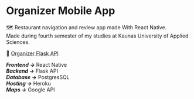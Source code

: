 # Organizer Mobile App #
🗺️ Restaurant navigation and review app made With React Native.<br/>
Made during fourth semester of my studies at Kaunas University of Applied Sciences.<br/>

🔗 [Organizer Flask API](https://github.com/Vitals9367/Organizer_mob_app_api)

***Frontend ->*** React Native<br/>
***Backend ->*** Flask API<br/>
***Database ->*** PostgresSQL<br/>
***Hosting ->*** Heroku<br/>
***Maps ->*** Google API<br/>
